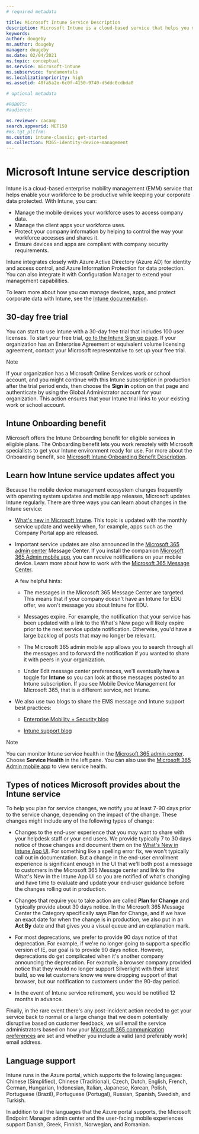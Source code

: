 ```yaml
---
# required metadata

title: Microsoft Intune Service Description
description: Microsoft Intune is a cloud-based service that helps you manage Windows, iOS/iPadOS, macOS, and Android devices.
keywords:
author: dougeby
ms.author: dougeby
manager: dougeby
ms.date: 02/04/2021
ms.topic: conceptual
ms.service: microsoft-intune
ms.subservice: fundamentals
ms.localizationpriority: high
ms.assetid: 40fa5a2e-6c0f-4150-9740-d5ddc0cdbda0

# optional metadata

#ROBOTS:
#audience:

ms.reviewer: cacamp
search.appverid: MET150
#ms.tgt_pltfrm:
ms.custom: intune-classic; get-started
ms.collection: M365-identity-device-management
---
```


# Microsoft Intune service description

Intune is a cloud-based enterprise mobility management (EMM) service that helps enable your workforce to be productive while keeping your corporate data protected. With Intune, you can:

* Manage the mobile devices your workforce uses to access company data.
* Manage the client apps your workforce uses.
* Protect your company information by helping to control the way your workforce accesses and shares it.
* Ensure devices and apps are compliant with company security requirements.

Intune integrates closely with Azure Active Directory (Azure AD) for identity and access control, and Azure Information Protection for data protection. You can also integrate it with Configuration Manager to extend your management capabilities.

To learn more about how you can manage devices, apps, and protect corporate data with Intune, see the [Intune documentation](../index.yml).

## 30-day free trial

You can start to use Intune with a 30-day free trial that includes 100 user licenses. To start your free trial, [go to the Intune Sign up page](https://admin.microsoft.com/Signup/Signup.aspx?OfferId=40BE278A-DFD1-470a-9EF7-9F2596EA7FF9&dl=INTUNE_A&ali=1#0%20). If your organization has an Enterprise Agreement or equivalent volume licensing agreement, contact your Microsoft representative to set up your free trial.

> [!NOTE]
> If your organization has a Microsoft Online Services work or school account, and you might continue with this Intune subscription in production after the trial period ends, then choose the **Sign in** option on that page and authenticate by using the Global Administrator account for your organization. This action ensures that your Intune trial links to your existing work or school account.

<!--- For a list of settings that you can set up on mobile devices, see:

- [Enrolled device management capabilities of Microsoft Intune](introduction-intune.md)

--->
## Intune Onboarding benefit

Microsoft offers the Intune Onboarding benefit for eligible services in eligible plans. The Onboarding benefit lets you work remotely with Microsoft specialists to get your Intune environment ready for use. For more about the Onboarding benefit, see [Microsoft Intune Onboarding Benefit Description](/fasttrack/introduction).

## Learn how Intune service updates affect you

Because the mobile device management ecosystem changes frequently with operating system updates and mobile app releases, Microsoft updates Intune regularly. There are three ways you can learn about changes in the Intune service:

* [What's new in Microsoft Intune](whats-new.md). This topic is updated with the monthly service update and weekly when, for example, apps such as the Company Portal app are released.

* Important service updates are also announced in the [Microsoft 365 admin center](https://admin.microsoft.com/) Message Center. If you install the companion [Microsoft 365 Admin mobile app](https://support.office.com/article/Office-365-Admin-Mobile-App-e16f6421-2a1a-4142-bf9d-9846600a060a), you can receive notifications on your mobile device. Learn more about how to work with the [Microsoft 365 Message Center](https://support.office.com/client/results?Shownav=true&ns=O365ENTADMIN&version=15&ver=15&HelpID=O365E_MCManageUpdates).

  A few helpful hints:

  * The messages in the Microsoft 365 Message Center are targeted. This means that if your company doesn't have an Intune for EDU offer, we won't message you about Intune for EDU.

  * Messages expire. For example, the notification that your service has been updated with a link to the What's New page will likely expire prior to the next service update notification. Otherwise, you'd have a large backlog of posts that may no longer be relevant.

  * The Microsoft 365 admin mobile app allows you to search through all the messages and to forward the notification if you wanted to share it with peers in your organization.

  * Under Edit message center preferences, we'll eventually have a toggle for **Intune** so you can look at those messages posted to an Intune subscription. If you see Mobile Device Management for Microsoft 365, that is a different service, not Intune.

* We also use two blogs to share the EMS message and Intune support best practices:

  * [Enterprise Mobility + Security blog](https://blogs.technet.microsoft.com/enterprisemobility/)

  * [Intune support blog](https://blogs.technet.microsoft.com/intunesupport/)

> [!NOTE]
> You can monitor Intune service health in the [Microsoft 365 admin center](https://admin.microsoft.com). Choose **Service Health** in the left pane. You can also use the [Microsoft 365 Admin mobile app](https://support.office.com/article/Office-365-Admin-Mobile-App-e16f6421-2a1a-4142-bf9d-9846600a060a) to view service health.

## Types of notices Microsoft provides about the Intune service

To help you plan for service changes, we notify you at least 7-90 days prior to the service change, depending on the impact of the change. These changes might include any of the following types of change:

- Changes to the end-user experience that you may want to share with your helpdesk staff or your end users. We provide typically 7 to 30 days notice of those changes and document them on the [What's New in Intune App UI](whats-new-app-ui.md). For something like a spelling error fix, we won't typically call out in documentation. But a change in the end-user enrollment experience is significant enough in the UI that we'll both post a message to customers in the Microsoft 365 Message center and link to the What's New in the Intune App UI so you are notified of what's changing and have time to evaluate and update your end-user guidance before the changes rolling out in production.

- Changes that require you to take action are called **Plan for Change** and typically provide about 30 days notice. In the Microsoft 365 Message Center the Category specifically says Plan for Change, and if we have an exact date for when the change is in production, we also put in an **Act By** date and that gives you a visual queue and an explanation mark.

- For most deprecations, we prefer to provide 90 days notice of that deprecation. For example, if we're no longer going to support a specific version of IE, our goal is to provide 90 days notice. However, deprecations do get complicated when it's another company announcing the deprecation. For example, a browser company provided notice that they would no longer support Silverlight with their latest build, so we let customers know we were dropping support of that browser, but our notification to customers under the 90-day period.

- In the event of Intune service retirement, you would be notified 12 months in advance.

Finally, in the rare event there's any post-incident action needed to get your service back to normal or a large change that we deem potentially disruptive based on customer feedback, we will email the service administrators based on how your [Microsoft 365 communication preferences](https://support.office.com/article/Change-your-contact-preferences-for-communications-from-Microsoft-6f70de1b-a64d-4498-bfbd-be8c83a9c0fc) are set and whether you include a valid (and preferably work) email address.  

## Language support

Intune runs in the Azure portal, which supports the following languages: Chinese (Simplified), Chinese (Traditional), Czech, Dutch, English, French, German, Hungarian, Indonesian, Italian, Japanese, Korean, Polish, Portuguese (Brazil), Portuguese (Portugal), Russian, Spanish, Swedish, and Turkish.

In addition to all the languages that the Azure portal supports, the Microsoft Endpoint Manager admin center and the user-facing mobile experiences support Danish, Greek, Finnish, Norwegian, and Romanian.
